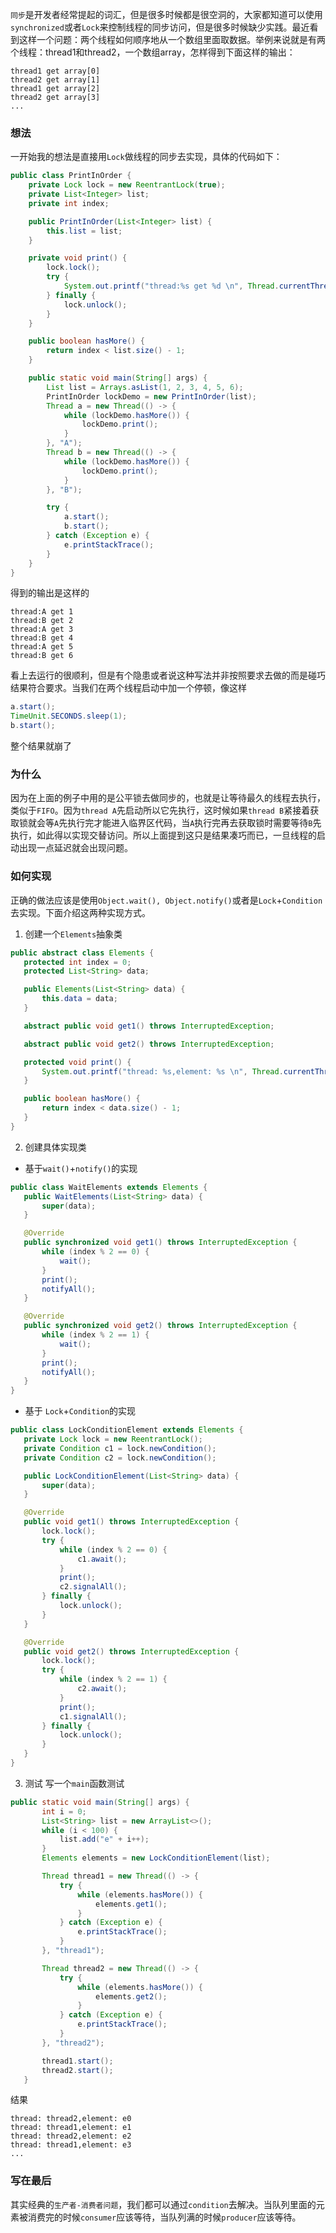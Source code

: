 `同步`是开发者经常提起的词汇，但是很多时候都是很空洞的，大家都知道可以使用`synchronized`或者`Lock`来控制线程的同步访问，但是很多时候缺少实践。最近看到这样一个问题：两个线程如何顺序地从一个数组里面取数据。举例来说就是有两个线程：thread1和thread2，一个数组array，怎样得到下面这样的输出：

```
thread1 get array[0]
thread2 get array[1]
thread1 get array[2]
thread2 get array[3]
...
```

### 想法

一开始我的想法是直接用`Lock`做线程的同步去实现，具体的代码如下：

```java
public class PrintInOrder {
    private Lock lock = new ReentrantLock(true);
    private List<Integer> list;
    private int index;

    public PrintInOrder(List<Integer> list) {
        this.list = list;
    }

    private void print() {
        lock.lock();
        try {
            System.out.printf("thread:%s get %d \n", Thread.currentThread().getName(), list.get(index++));
        } finally {
            lock.unlock();
        }
    }

    public boolean hasMore() {
        return index < list.size() - 1;
    }

    public static void main(String[] args) {
        List list = Arrays.asList(1, 2, 3, 4, 5, 6);
        PrintInOrder lockDemo = new PrintInOrder(list);
        Thread a = new Thread(() -> {
            while (lockDemo.hasMore()) {
                lockDemo.print();
            }
        }, "A");
        Thread b = new Thread(() -> {
            while (lockDemo.hasMore()) {
                lockDemo.print();
            }
        }, "B");

        try {
            a.start();
            b.start();
        } catch (Exception e) {
            e.printStackTrace();
        }
    }
}
```

得到的输出是这样的

```
thread:A get 1 
thread:B get 2 
thread:A get 3 
thread:B get 4 
thread:A get 5 
thread:B get 6
```

看上去运行的很顺利，但是有个隐患或者说这种写法并非按照要求去做的而是碰巧结果符合要求。当我们在两个线程启动中加一个停顿，像这样

```java
a.start();
TimeUnit.SECONDS.sleep(1);
b.start();
```

整个结果就崩了

### 为什么

因为在上面的例子中用的是公平锁去做同步的，也就是让等待最久的线程去执行，类似于`FIFO`。因为`thread A`先启动所以它先执行，这时候如果`thread B`紧接着获取锁就会等`A`先执行完才能进入临界区代码，当`A`执行完再去获取锁时需要等待`B`先执行，如此得以实现交替访问。所以上面提到这只是结果凑巧而已，一旦线程的启动出现一点延迟就会出现问题。

### 如何实现

正确的做法应该是使用`Object.wait(), Object.notify()`或者是`Lock`+`Condition`去实现。下面介绍这两种实现方式。

1. 创建一个`Elements`抽象类

 ```java
 public abstract class Elements {
    protected int index = 0;
    protected List<String> data;

    public Elements(List<String> data) {
        this.data = data;
    }

    abstract public void get1() throws InterruptedException;

    abstract public void get2() throws InterruptedException;

    protected void print() {
        System.out.printf("thread: %s,element: %s \n", Thread.currentThread().getName(), data.get(index++));
    }

    public boolean hasMore() {
        return index < data.size() - 1;
    }
 }
 ```
2. 创建具体实现类

 * 基于`wait()`+`notify()`的实现
 
 ```java
 public class WaitElements extends Elements {
    public WaitElements(List<String> data) {
        super(data);
    }

    @Override
    public synchronized void get1() throws InterruptedException {
        while (index % 2 == 0) {
            wait();
        }
        print();
        notifyAll();
    }

    @Override
    public synchronized void get2() throws InterruptedException {
        while (index % 2 == 1) {
            wait();
        }
        print();
        notifyAll();
    }
 }
 ```
 
 * 基于	`Lock`+`Condition`的实现
 
 ```java
 public class LockConditionElement extends Elements {
    private Lock lock = new ReentrantLock();
    private Condition c1 = lock.newCondition();
    private Condition c2 = lock.newCondition();

    public LockConditionElement(List<String> data) {
        super(data);
    }

    @Override
    public void get1() throws InterruptedException {
        lock.lock();
        try {
            while (index % 2 == 0) {
                c1.await();
            }
            print();
            c2.signalAll();
        } finally {
            lock.unlock();
        }
    }

    @Override
    public void get2() throws InterruptedException {
        lock.lock();
        try {
            while (index % 2 == 1) {
                c2.await();
            }
            print();
            c1.signalAll();
        } finally {
            lock.unlock();
        }
    }
 }
 ```

3. 测试
 写一个`main`函数测试
 
 ```java
 public static void main(String[] args) {
        int i = 0;
        List<String> list = new ArrayList<>();
        while (i < 100) {
            list.add("e" + i++);
        }
        Elements elements = new LockConditionElement(list);

        Thread thread1 = new Thread(() -> {
            try {
                while (elements.hasMore()) {
                    elements.get1();
                }
            } catch (Exception e) {
                e.printStackTrace();
            }
        }, "thread1");

        Thread thread2 = new Thread(() -> {
            try {
                while (elements.hasMore()) {
                    elements.get2();
                }
            } catch (Exception e) {
                e.printStackTrace();
            }
        }, "thread2");

        thread1.start();
        thread2.start();
    }
 ```
 
 结果
 
 ```
 thread: thread2,element: e0 
 thread: thread1,element: e1 
 thread: thread2,element: e2 
 thread: thread1,element: e3
 ...
 ```

### 写在最后

其实经典的`生产者-消费者问题`，我们都可以通过`condition`去解决。当队列里面的元素被消费完的时候`consumer`应该等待，当队列满的时候`producer`应该等待。